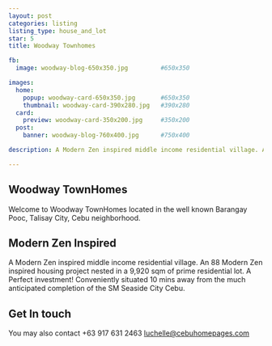 ```yaml
---
layout: post
categories: listing
listing_type: house_and_lot
star: 5
title: Woodway Townhomes

fb:
  image: woodway-blog-650x350.jpg         #650x350

images:
  home:
    popup: woodway-card-650x350.jpg       #650x350
    thumbnail: woodway-card-390x280.jpg   #390x280
  card:
    preview: woodway-card-350x200.jpg     #350x200
  post:
    banner: woodway-blog-760x400.jpg      #750x400

description: A Modern Zen inspired middle income residential village. An 88 Modern Zen inspired housing project nested in a 9,920 sqm of prime residential lot. A Perfect investment! Conveniently situated 10 mins away from the much anticipated completion of the SM Seaside City Cebu.

---
```


## Woodway TownHomes 

Welcome to Woodway TownHomes located in the well known Barangay Pooc, Talisay City, Cebu neighborhood. 

## Modern Zen Inspired

A Modern Zen inspired middle income residential village. An 88 Modern Zen inspired housing project nested in a 9,920 sqm of prime residential lot.
A Perfect investment! Conveniently situated 10 mins away from the much anticipated completion of the SM Seaside City Cebu.

## Get In touch
You may also contact +63 917 631 2463 
[luchelle@cebuhomepages.com](mailto:luchelle@cebuhomepages.com)